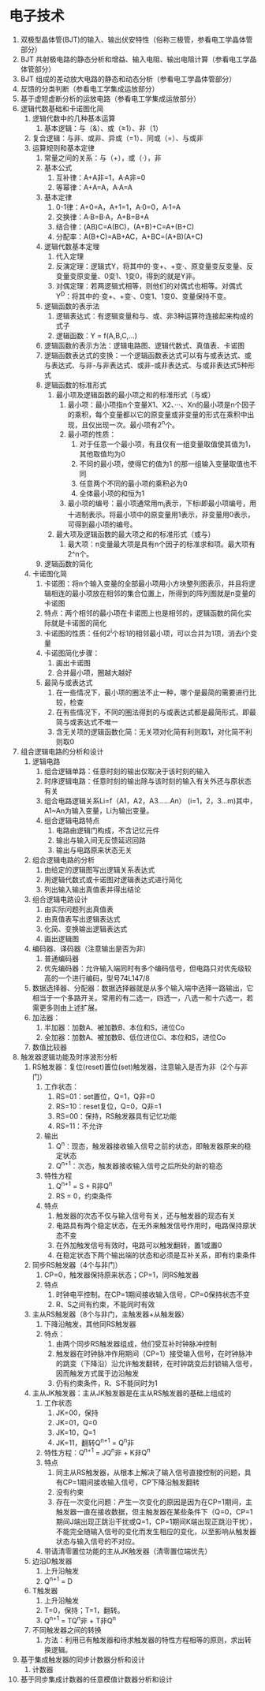 # 电子技术

1. 双极型晶体管(BJT)的输入、输出伏安特性（俗称三极管，参看电工学晶体管部分）
2. BJT 共射极电路的静态分析和增益、输入电阻、输出电阻计算（参看电工学晶体管部分）
3. BJT 组成的差动放大电路的静态和动态分析（参看电工学晶体管部分）
4. 反馈的分类判断（参看电工学集成运放部分）
5. 基于虚短虚断分析的运放电路（参看电工学集成运放部分）
6. 逻辑代数基础和卡诺图化简
    1. 逻辑代数中的几种基本运算
        1. 基本逻辑：与（&）、或（≥1）、非（1）
    2. 复合逻辑：与非、或非、异或（=1）、同或（=）、与或非
    3. 运算规则和基本定律
        1. 常量之间的关系：与（+），或（·），非
        2. 基本公式
            1. 互补律：A+A非=1，A·A非=0
            2. 等幂律：A+A=A，A·A=A
        3. 基本定律
            1. 0-1律：A+0=A，A+1=1，A·0=0，A·1=A
            2. 交换律：A·B=B·A，A+B=B+A
            3. 结合律：(AB)C=A(BC)，(A+B)+C=A+(B+C)
            4. 分配率：A(B+C)=AB+AC，A+BC=(A+B)(A+C)
        4. 逻辑代数基本定理
            1. 代入定理
            2. 反演定理：逻辑式Y，将其中的·变+、+变·、原变量变反变量、反变量变原变量、0变1、1变0，得到的就是Y非。
            3. 对偶定理：若两逻辑式相等，则他们的对偶式也相等。对偶式Y<sup>D</sup>：将其中的·变+、+变·、0变1、1变0、变量保持不变。
        5. 逻辑函数的表示法
            1. 逻辑表达式：有逻辑变量和与、或、非3种运算符连接起来构成的式子
            2. 逻辑函数：Y = f(A,B,C,...)
        6. 逻辑函数的表示方法：逻辑电路图、逻辑代数式、真值表、卡诺图
        7. 逻辑函数表达式的变换：一个逻辑函数表达式可以有与或表达式、或与表达式、与非-与非表达式、或非-或非表达式、与或非表达式5种形式
        8. 逻辑函数的标准形式
            1. 最小项及逻辑函数的最小项之和的标准形式（与或）
                1. 最小项：最小项指n个变量X1、X2、···、Xn的最小项是n个因子的乘积，每个变量都以它的原变量或非变量的形式在乘积中出现，且仅出现一次。最小项有2<sup>n</sup>个。
                2. 最小项的性质：
                    1. 对于任意一个最小项，有且仅有一组变量取值使其值为1，其他取值均为0
                    2. 不同的最小项，使得它的值为1 的那一组输入变量取值也不同
                    3. 任意两个不同的最小项的乘积必为0
                    4. 全体最小项的和恒为1
                3. 最小项的编号：最小项通常用m<sub>i</sub>表示，下标i即最小项编号，用十进制表示。将最小项中的原变量用1表示，非变量用0表示，可得到最小项的编号。
            2. 最大项及逻辑函数的最大项之和的标准形式（或与）
                1. 最大项：n变量最大项是具有n个因子的标准求和项。最大项有2^n个。
        9.  逻辑函数的简化
    4. 卡诺图化简
        1. 卡诺图：将n个输入变量的全部最小项用小方块整列图表示，并且将逻辑相连的最小项放在相邻的集合位置上，所得到的阵列图就是n变量的卡诺图
        2. 特点：两个相邻的最小项在卡诺图上也是相邻的，逻辑函数的简化实际就是卡诺图的简化
        3. 卡诺图的性质：任何2<sup>i</sup>个标1的相邻最小项，可以合并为1项，消去i个变量
        4. 卡诺图简化步骤：
            1. 画出卡诺图
            2. 合并最小项，圈越大越好
        5. 最简与或表达式
            1. 在一些情况下，最小项的圈法不止一种，哪个是最简的需要进行比较，检查
            2. 在有些情况下，不同的圈法得到的与或表达式都是最简形式，即最简与或表达式不唯一
            3. 含无关项的逻辑函数化简：无关项对化简有利则取1，对化简不利则取0
7. 组合逻辑电路的分析和设计
    1. 逻辑电路
        1. 组合逻辑单路：任意时刻的输出仅取决于该时刻的输入
        2. 时序逻辑电路：任意时刻的输出除与该时刻的输入有关外还与原状态有关
        3. 组合电路逻辑关系Li=f（A1，A2，A3……An） (i=1，2，3…m)其中，A1~An为输入变量，Li为输出变量。
        4. 组合逻辑电路特点
            1. 电路由逻辑门构成，不含记忆元件
            2. 输出与输入间无反馈延迟回路
            3. 输出与电路原来状态无关
    2. 组合逻辑电路的分析
        1. 由给定的逻辑图写出逻辑关系表达式
        2. 用逻辑代数式或卡诺图对逻辑表达式进行简化
        3. 列出输入输出真值表并得出结论
    3. 组合逻辑电路设计
        1. 由实际问题列出真值表
        2. 由真值表写出逻辑表达式
        3. 化简、变换输出逻辑表达式
        4. 画出逻辑图
    4. 编码器、译码器（注意输出是否为非）
        1. 普通编码器
        2. 优先编码器：允许输入端同时有多个编码信号，但电路只对优先级较高的一个进行编码，型号74L147/8
    5. 数据选择器、分配器：数据选择器就是从多个输入端中选择一路输出，它相当于一个多路开关。常用的有二选一，四选一，八选一和十六选一，若需更多则由上述扩展。
    6. 加法器：
        1. 半加器：加数A、被加数B、本位和S，进位Co
        2. 全加器：加数A、被加数B、低位进位Ci、本位和S，进位Co
    7. 数值比较器
8. 触发器逻辑功能及时序波形分析
    1. RS触发器：复位(reset)置位(set)触发器，注意输入是否为非（2个与非门）
        1. 工作状态：
            1. RS=01：set置位，Q=1，Q非=0
            2. RS=10：reset复位，Q=0，Q非=1
            3. RS=00：保持，RS触发器具有记忆功能
            4. RS=11：不允许
        2. 输出
            1. Q<sup>n</sup>：现态，触发器接收输入信号之前的状态，即触发器原来的稳定状态
            2. Q<sup>n+1</sup>：次态，触发器接收输入信号之后所处的新的稳态
        3. 特性方程
            1. Q<sup>n+1</sup> = S + R非Q<sup>n</sup>
            2. RS = 0，约束条件
        4. 特点
            1. 触发器的次态不仅与输入信号有关，还与触发器的现态有关
            2. 电路具有两个稳定状态，在无外来触发信号作用时，电路保持原状态不变
            3. 在外加触发信号有效时，电路可以触发翻转，置1或置0
            4. 在稳定状态下两个输出端的状态和必须是互补关系，即有约束条件
    2. 同步RS触发器（4个与非门）
        1. CP=0，触发器保持原来状态；CP=1，同RS触发器
        2. 特点
            1. 时钟电平控制。在CP=1期间接收输入信号，CP=0保持状态不变
            2. R、S之间有约束，不能同时有效
    3. 主从RS触发器（8个与非门，主触发器+从触发器）
        1. 下降沿触发，其他同RS触发器
        2. 特点：
            1. 由两个同步RS触发器组成，他们受互补时钟脉冲控制
            2. 触发器在时钟脉冲作用期间（CP=1）接受输入信号，在时钟脉冲的跳变（下降沿）沿允许触发翻转，在时钟跳变后封锁输入信号，因而触发方式属于边沿触发
            3. 仍有约束条件，R、S不能同时为1
    4. 主从JK触发器：主从JK触发器是在主从RS触发器的基础上组成的
        1. 工作状态
            1. JK=00，保持
            2. JK=01，Q=0
            3. JK=10，Q=1
            4. JK=11，翻转Q<sup>n+1</sup> = Q<sup>n</sup>非
        2. 特性方程：Q<sup>n+1</sup> = JQ<sup>n</sup>非 + K非Q<sup>n</sup>
        3. 特点
            1. 同主从RS触发器，从根本上解决了输入信号直接控制的问题，具有CP=1期间接收输入信号，CP下降沿触发翻转
            2. 没有约束
            3. 存在一次变化问题：产生一次变化的原因是因为在CP=1期间，主触发器一直在接收数据，但主触发器在某些条件下（Q=0，CP=1期间J端出现正跳沿干扰或Q=1，CP=1期间K端出现正跳沿干扰），不能完全随输入信号的变化而发生相应的变化，以至影响从触发器 状态与输入信号的不对应。
        4. 带请清零置位功能的主从JK触发器（清零置位端优先）
    5. 边沿D触发器
        1. 上升沿触发
        2. Q<sup>n+1</sup> = D
    6. T触发器
        1. 上升沿触发
        2. T=0，保持；T=1，翻转。
        3. Q<sup>n+1</sup> = TQ<sup>n</sup>非 + T非Q<sup>n</sup>
    7. 不同触发器之间的转换
        1. 方法：利用已有触发器和待求触发器的特性方程相等的原则，求出转换逻辑。
9.  基于集成触发器的同步计数器分析和设计
    1.  计数器
10. 基于同步集成计数器的任意模值计数器分析和设计
